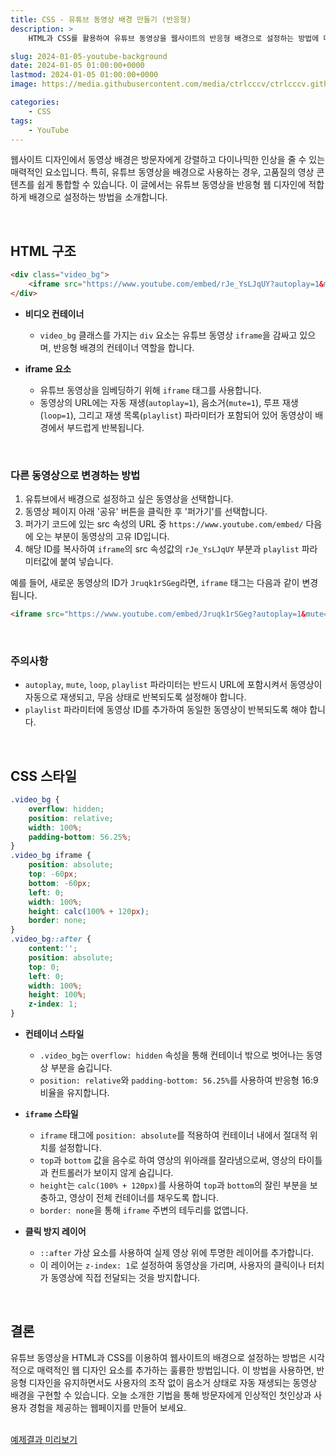 ```yaml
---
title: CSS - 유튜브 동영상 배경 만들기 (반응형)
description: >  
    HTML과 CSS를 활용하여 유튜브 동영상을 웹사이트의 반응형 배경으로 설정하는 방법에 대해 상세하게 설명합니다. 동영상이 자동으로 재생되고 무음 상태로 반복되며, 클릭이나 터치를 방지하는 스타일링 기법을 다룹니다.

slug: 2024-01-05-youtube-background
date: 2024-01-05 01:00:00+0000
lastmod: 2024-01-05 01:00:00+0000
image: https://media.githubusercontent.com/media/ctrlcccv/ctrlcccv.github.io/master/assets/img/post/2024-01-05-youtube-background.webp

categories:
    - CSS
tags:
    - YouTube
---
```

웹사이트 디자인에서 동영상 배경은 방문자에게 강렬하고 다이나믹한 인상을 줄 수 있는 매력적인 요소입니다. 특히, 유튜브 동영상을 배경으로 사용하는 경우, 고품질의 영상 콘텐츠를 쉽게 통합할 수 있습니다. 이 글에서는 유튜브 동영상을 반응형 웹 디자인에 적합하게 배경으로 설정하는 방법을 소개합니다.  


<ins class="adsbygoogle"
     style="display:block; text-align:center;"
     data-ad-layout="in-article"
     data-ad-format="fluid"
     data-ad-client="ca-pub-8535540836842352"
     data-ad-slot="2974559225"></ins>
<script>
     (adsbygoogle = window.adsbygoogle || []).push({});
</script>

<br>

## HTML 구조

```html
<div class="video_bg">
    <iframe src="https://www.youtube.com/embed/rJe_YsLJqUY?autoplay=1&mute=1&loop=1&playlist=rJe_YsLJqUY"></iframe>
</div>
```
* **비디오 컨테이너**
  * `video_bg` 클래스를 가지는 `div` 요소는 유튜브 동영상 `iframe`을 감싸고 있으며, 반응형 배경의 컨테이너 역할을 합니다.

* **iframe 요소**
  * 유튜브 동영상을 임베딩하기 위해 `iframe` 태그를 사용합니다.
  * 동영상의 URL에는 자동 재생(`autoplay=1`), 음소거(`mute=1`), 루프 재생(`loop=1`), 그리고 재생 목록(`playlist`) 파라미터가 포함되어 있어 동영상이 배경에서 부드럽게 반복됩니다.  
<br>

### 다른 동영상으로 변경하는 방법
1. 유튜브에서 배경으로 설정하고 싶은 동영상을 선택합니다.
2. 동영상 페이지 아래 '공유' 버튼을 클릭한 후 '퍼가기'를 선택합니다.
3. 퍼가기 코드에 있는 src 속성의 URL 중 `https://www.youtube.com/embed/` 다음에 오는 부분이 동영상의 고유 ID입니다.
4. 해당 ID를 복사하여 `iframe`의 src 속성값의 `rJe_YsLJqUY` 부분과 `playlist` 파라미터값에 붙여 넣습니다.

예를 들어, 새로운 동영상의 ID가 `Jruqk1rSGeg`라면, `iframe` 태그는 다음과 같이 변경됩니다.

```html
<iframe src="https://www.youtube.com/embed/Jruqk1rSGeg?autoplay=1&mute=1&loop=1&playlist=Jruqk1rSGeg"></iframe>
```
<br>

### 주의사항
- `autoplay`, `mute`, `loop`, `playlist` 파라미터는 반드시 URL에 포함시켜서 동영상이 자동으로 재생되고, 무음 상태로 반복되도록 설정해야 합니다.
- `playlist` 파라미터에 동영상 ID를 추가하여 동일한 동영상이 반복되도록 해야 합니다.


<ins class="adsbygoogle"
     style="display:block; text-align:center;"
     data-ad-layout="in-article"
     data-ad-format="fluid"
     data-ad-client="ca-pub-8535540836842352"
     data-ad-slot="2974559225"></ins>
<script>
     (adsbygoogle = window.adsbygoogle || []).push({});
</script>

<br>

## CSS 스타일

```css
.video_bg {
    overflow: hidden;
    position: relative;
    width: 100%;
    padding-bottom: 56.25%;
}
.video_bg iframe {
    position: absolute;
    top: -60px;
    bottom: -60px;
    left: 0;
    width: 100%;
    height: calc(100% + 120px);
    border: none;
}
.video_bg::after {
    content:'';
    position: absolute;
    top: 0;
    left: 0;
    width: 100%;
    height: 100%;
    z-index: 1;
}
```
* **컨테이너 스타일**
  * `.video_bg`는 `overflow: hidden` 속성을 통해 컨테이너 밖으로 벗어나는 동영상 부분을 숨깁니다.
  * `position: relative`와 `padding-bottom: 56.25%`를 사용하여 반응형 16:9 비율을 유지합니다.

* **`iframe` 스타일**
  * `iframe` 태그에 `position: absolute`를 적용하여 컨테이너 내에서 절대적 위치를 설정합니다.
  * `top`과 `bottom` 값을 음수로 하여 영상의 위아래를 잘라냄으로써, 영상의 타이틀과 컨트롤러가 보이지 않게 숨깁니다.
  * `height`는 `calc(100% + 120px)`를 사용하여 `top`과 `bottom`의 잘린 부분을 보충하고, 영상이 전체 컨테이너를 채우도록 합니다.
  * `border: none`을 통해 `iframe` 주변의 테두리를 없앱니다. 

* **클릭 방지 레이어**
  * `::after` 가상 요소를 사용하여 실제 영상 위에 투명한 레이어를 추가합니다.
  * 이 레이어는 `z-index: 1`로 설정하여 동영상을 가리며, 사용자의 클릭이나 터치가 동영상에 직접 전달되는 것을 방지합니다.  
<br>

## 결론
유튜브 동영상을 HTML과 CSS를 이용하여 웹사이트의 배경으로 설정하는 방법은 시각적으로 매력적인 웹 디자인 요소를 추가하는 훌륭한 방법입니다. 이 방법을 사용하면, 반응형 디자인을 유지하면서도 사용자의 조작 없이 음소거 상태로 자동 재생되는 동영상 배경을 구현할 수 있습니다. 오늘 소개한 기법을 통해 방문자에게 인상적인 첫인상과 사용자 경험을 제공하는 웹페이지를 만들어 보세요.    
<br>

<div class="btn_wrap">
    <a target="_blank" href="https://ctrlcccv.github.io/ctrlcccv-demo/2024-01-05-youtube-background/">예제결과 미리보기</a>
</div>